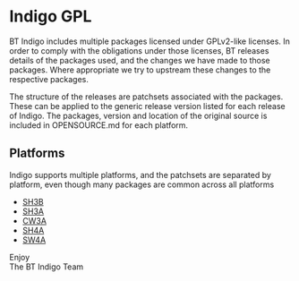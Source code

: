 # Indigo GPL
BT Indigo includes multiple packages licensed under GPLv2-like licenses. In order to comply with the obligations under those licenses, BT releases details of the packages used, and the changes we have made to those packages. Where appropriate we try to upstream these changes to the respective packages.

The structure of the releases are patchsets associated with the packages. These can be applied to the generic release version listed for each release of Indigo. The packages, version and location of the original source is included in OPENSOURCE.md for each platform.

## Platforms
Indigo supports multiple platforms, and the patchsets are separated by platform, even though many packages are common across all platforms

* [SH3B](sh3b/OPENSOURCE.md)
* [SH3A](sh3a/OPENSOURCE.md)
* [CW3A](cw3a/OPENSOURCE.md)
* [SH4A](sh4a/OPENSOURCE.md)
* [SW4A](sw4a/OPENSOURCE.md)

Enjoy<br>
The BT Indigo Team
